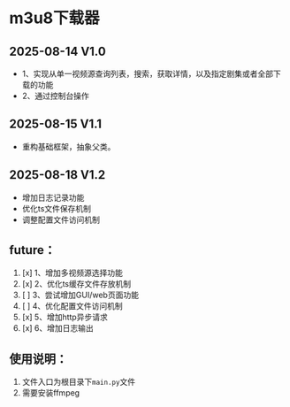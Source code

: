 # m3u8下载器

## 2025-08-14 V1.0

- 1、实现从单一视频源查询列表，搜索，获取详情，以及指定剧集或者全部下载的功能
- 2、通过控制台操作

## 2025-08-15 V1.1
- 重构基础框架，抽象父类。

## 2025-08-18 V1.2
- 增加日志记录功能
- 优化ts文件保存机制
- 调整配置文件访问机制

## future：

1. [x] 1、增加多视频源选择功能
2. [x] 2、优化ts缓存文件存放机制
3. [ ] 3、尝试增加GUI/web页面功能
4. [ ] 4、优化配置文件访问机制
5. [x] 5、增加http异步请求
6. [x] 6、增加日志输出

## 使用说明：

1. 文件入口为根目录下`main.py`文件
2. 需要安装ffmpeg